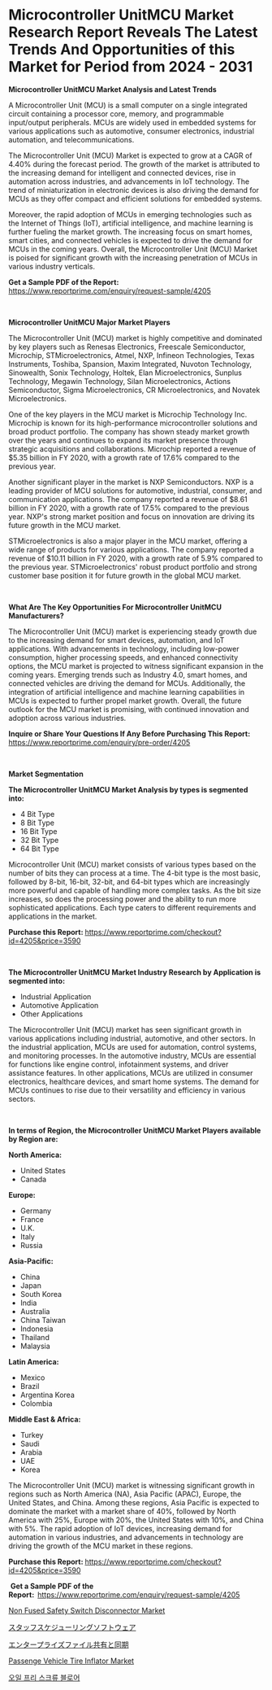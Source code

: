 <p><h1>Microcontroller UnitMCU Market Research Report Reveals The Latest Trends And Opportunities of this Market for Period from 2024 - 2031</h1></p><p><strong>Microcontroller UnitMCU Market Analysis and Latest Trends</strong></p>
<p><p>A Microcontroller Unit (MCU) is a small computer on a single integrated circuit containing a processor core, memory, and programmable input/output peripherals. MCUs are widely used in embedded systems for various applications such as automotive, consumer electronics, industrial automation, and telecommunications.</p><p>The Microcontroller Unit (MCU) Market is expected to grow at a CAGR of 4.40% during the forecast period. The growth of the market is attributed to the increasing demand for intelligent and connected devices, rise in automation across industries, and advancements in IoT technology. The trend of miniaturization in electronic devices is also driving the demand for MCUs as they offer compact and efficient solutions for embedded systems.</p><p>Moreover, the rapid adoption of MCUs in emerging technologies such as the Internet of Things (IoT), artificial intelligence, and machine learning is further fueling the market growth. The increasing focus on smart homes, smart cities, and connected vehicles is expected to drive the demand for MCUs in the coming years. Overall, the Microcontroller Unit (MCU) Market is poised for significant growth with the increasing penetration of MCUs in various industry verticals.</p></p>
<p><strong>Get a Sample PDF of the Report:&nbsp;</strong> <a href="https://www.reportprime.com/enquiry/request-sample/4205">https://www.reportprime.com/enquiry/request-sample/4205</a></p>
<p>&nbsp;</p>
<p><strong>Microcontroller UnitMCU Major Market Players</strong></p>
<p><p>The Microcontroller Unit (MCU) market is highly competitive and dominated by key players such as Renesas Electronics, Freescale Semiconductor, Microchip, STMicroelectronics, Atmel, NXP, Infineon Technologies, Texas Instruments, Toshiba, Spansion, Maxim Integrated, Nuvoton Technology, Sinowealth, Sonix Technology, Holtek, Elan Microelectronics, Sunplus Technology, Megawin Technology, Silan Microelectronics, Actions Semiconductor, Sigma Microelectronics, CR Microelectronics, and Novatek Microelectronics.</p><p>One of the key players in the MCU market is Microchip Technology Inc. Microchip is known for its high-performance microcontroller solutions and broad product portfolio. The company has shown steady market growth over the years and continues to expand its market presence through strategic acquisitions and collaborations. Microchip reported a revenue of $5.35 billion in FY 2020, with a growth rate of 17.6% compared to the previous year.</p><p>Another significant player in the market is NXP Semiconductors. NXP is a leading provider of MCU solutions for automotive, industrial, consumer, and communication applications. The company reported a revenue of $8.61 billion in FY 2020, with a growth rate of 17.5% compared to the previous year. NXP's strong market position and focus on innovation are driving its future growth in the MCU market.</p><p>STMicroelectronics is also a major player in the MCU market, offering a wide range of products for various applications. The company reported a revenue of $10.11 billion in FY 2020, with a growth rate of 5.9% compared to the previous year. STMicroelectronics' robust product portfolio and strong customer base position it for future growth in the global MCU market.</p></p>
<p>&nbsp;</p>
<p><strong>What Are The Key Opportunities For Microcontroller UnitMCU Manufacturers?</strong></p>
<p><p>The Microcontroller Unit (MCU) market is experiencing steady growth due to the increasing demand for smart devices, automation, and IoT applications. With advancements in technology, including low-power consumption, higher processing speeds, and enhanced connectivity options, the MCU market is projected to witness significant expansion in the coming years. Emerging trends such as Industry 4.0, smart homes, and connected vehicles are driving the demand for MCUs. Additionally, the integration of artificial intelligence and machine learning capabilities in MCUs is expected to further propel market growth. Overall, the future outlook for the MCU market is promising, with continued innovation and adoption across various industries.</p></p>
<p><strong>Inquire or Share Your Questions If Any Before Purchasing This Report:</strong> <a href="https://www.reportprime.com/enquiry/pre-order/4205">https://www.reportprime.com/enquiry/pre-order/4205</a></p>
<p>&nbsp;</p>
<p><strong>Market Segmentation</strong></p>
<p><strong>The Microcontroller UnitMCU Market Analysis by types is segmented into:</strong></p>
<p><ul><li>4 Bit Type</li><li>8 Bit Type</li><li>16 Bit Type</li><li>32 Bit Type</li><li>64 Bit Type</li></ul></p>
<p><p>Microcontroller Unit (MCU) market consists of various types based on the number of bits they can process at a time. The 4-bit type is the most basic, followed by 8-bit, 16-bit, 32-bit, and 64-bit types which are increasingly more powerful and capable of handling more complex tasks. As the bit size increases, so does the processing power and the ability to run more sophisticated applications. Each type caters to different requirements and applications in the market.</p></p>
<p><strong>Purchase this Report:&nbsp;</strong><a href="https://www.reportprime.com/checkout?id=4205&price=3590">https://www.reportprime.com/checkout?id=4205&price=3590</a></p>
<p>&nbsp;</p>
<p><strong>The Microcontroller UnitMCU Market Industry Research by Application is segmented into:</strong></p>
<p><ul><li>Industrial Application</li><li>Automotive Application</li><li>Other Applications</li></ul></p>
<p><p>The Microcontroller Unit (MCU) market has seen significant growth in various applications including industrial, automotive, and other sectors. In the industrial application, MCUs are used for automation, control systems, and monitoring processes. In the automotive industry, MCUs are essential for functions like engine control, infotainment systems, and driver assistance features. In other applications, MCUs are utilized in consumer electronics, healthcare devices, and smart home systems. The demand for MCUs continues to rise due to their versatility and efficiency in various sectors.</p></p>
<p>&nbsp;</p>
<p><strong>In terms of Region, the Microcontroller UnitMCU Market Players available by Region are:</strong></p>
<p>
    <p> <strong> North America: </strong>
        <ul>
            <li>United States</li>
            <li>Canada</li>
        </ul>
        </p> 
    <p> <strong> Europe: </strong>
        <ul>
            <li>Germany</li>
            <li>France</li>
            <li>U.K.</li>
            <li>Italy</li>
            <li>Russia</li>
        </ul>
        </p> 
    <p> <strong> Asia-Pacific: </strong>
        <ul>
            <li>China</li>
            <li>Japan</li>
            <li>South Korea</li>
            <li>India</li>
            <li>Australia</li>
            <li>China Taiwan</li>
            <li>Indonesia</li>
            <li>Thailand</li>
            <li>Malaysia</li>
        </ul>
        </p> 
    <p> <strong> Latin America: </strong>
        <ul>
            <li>Mexico</li>
            <li>Brazil</li>
            <li>Argentina Korea</li>
            <li>Colombia</li>
        </ul>
        </p> 
    <p> <strong> Middle East & Africa: </strong>
        <ul>
            <li>Turkey</li>
            <li>Saudi</li>
            <li>Arabia</li>
            <li>UAE</li>
            <li>Korea</li>
        </ul>
    </p>
    </p>
<p><p>The Microcontroller Unit (MCU) market is witnessing significant growth in regions such as North America (NA), Asia Pacific (APAC), Europe, the United States, and China. Among these regions, Asia Pacific is expected to dominate the market with a market share of 40%, followed by North America with 25%, Europe with 20%, the United States with 10%, and China with 5%. The rapid adoption of IoT devices, increasing demand for automation in various industries, and advancements in technology are driving the growth of the MCU market in these regions.</p></p>
<p><strong>Purchase this Report: </strong><a href="https://www.reportprime.com/checkout?id=4205&price=3590">https://www.reportprime.com/checkout?id=4205&price=3590</a></p>
<p>&nbsp;<strong>Get a Sample PDF of the Report:&nbsp;&nbsp;</strong><a href="https://www.reportprime.com/enquiry/request-sample/4205">https://www.reportprime.com/enquiry/request-sample/4205</a></p>
<p><strong></strong></p>
<p><p><a href="https://github.com/okotobwrhuteie/Market-Research-Report-List-1/blob/main/non-fused-safety-switch-disconnector-market.md">Non Fused Safety Switch Disconnector Market</a></p><p><a href="https://medium.com/@lindrup2/%E3%82%B9%E3%82%BF%E3%83%83%E3%83%95%E3%82%B9%E3%82%B1%E3%82%B8%E3%83%A5%E3%83%BC%E3%83%AA%E3%83%B3%E3%82%B0%E3%82%BD%E3%83%95%E3%83%88%E3%82%A6%E3%82%A7%E3%82%A2%E5%B8%82%E5%A0%B4-2031%E5%B9%B4%E3%81%BE%E3%81%A7%E3%81%AE%E3%83%88%E3%83%AC%E3%83%B3%E3%83%89-%E4%BA%88%E6%B8%AC-%E7%AB%B6%E4%BA%89%E5%88%86%E6%9E%90-cd0cdf2c6d99">スタッフスケジューリングソフトウェア</a></p><p><a href="https://github.com/mathieurico66/Market-Research-Report-List-1/blob/main/931727715027.md">エンタープライズファイル共有と同期</a></p><p><a href="https://issuu.com/reportprime-2/docs/passenge-vehicle-tire-inflator-market-size-2030.pp">Passenge Vehicle Tire Inflator Market</a></p><p><a href="https://github.com/lkwggful07722/Market-Research-Report-List-1/blob/main/400014813961.md">오일 프리 스크류 블로어</a></p></p>